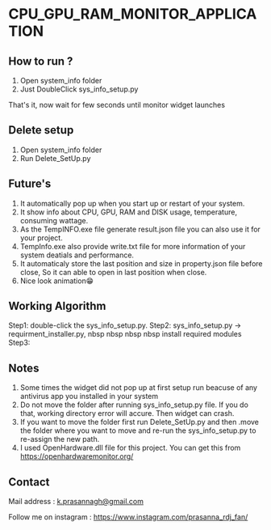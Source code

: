 # CPU_GPU_RAM_MONITOR_APPLICATION

## How to run ?
  1) Open system_info folder
  2) Just DoubleClick sys_info_setup.py
  
  That's it, now wait for few seconds until monitor widget launches
  
## Delete setup 
  1) Open system_info folder
  2) Run Delete_SetUp.py
  
## Future's 
  1) It automatically pop up when you start up or restart of your system.
  2) It show info about CPU, GPU, RAM and DISK usage, temperature, consuming wattage.
  3) As the TempINFO.exe file generate result.json file you can also use it for your project.
  4) TempInfo.exe also provide write.txt file for more information of your system deatials and performance.
  5) It automaticaly store the last position and size in property.json file before close, So it can able to open in last position when close.
  6) Nice look animation😁
  
## Working Algorithm 
  Step1: double-click the sys_info_setup.py.
  Step2: sys_info_setup.py -> requirment_installer.py, 
  nbsp nbsp nbsp nbsp install required modules
  Step3: 
  
## Notes
  1) Some times the widget did not pop up at first setup run beacuse of any antivirus app you installed in your system
  2) Do not move the folder after running sys_info_setup.py file. If you do that, working directory error will accure. Then widget can crash. 
  3) If you want to move the folder first run Delete_SetUp.py and then .move the folder where you want to move and re-run the sys_info_setup.py to re-assign the new path.
  4) I used OpenHardware.dll file for this project. You can get this from https://openhardwaremonitor.org/ 

## Contact 

Mail address : k.prasannagh@gmail.com

Follow me on instagram : https://www.instagram.com/prasanna_rdj_fan/
